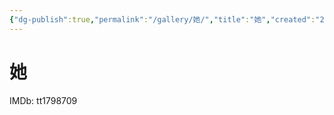 ```yaml
---
{"dg-publish":true,"permalink":"/gallery/她/","title":"她","created":"2025-06-16T14:31:17.833+08:00"}
---
```



# 她

IMDb: tt1798709
